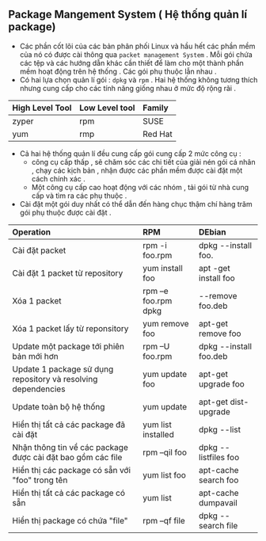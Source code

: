 ## Package Mangement System ( Hệ thống quản lí package)
- Các phần cốt lõi của các bản phân phối Linux và hầu hết các phần mềm của nó có được cài thông  qua `packet management System` . Mỗi gói chứa các tệp và các hướng dẫn khác cần thiết để làm cho một thành phần mềm hoạt động trên hệ thống . Các gói phụ thuộc lẫn nhau .
- Có hai lựa chọn quản lí gói : `dpkg` và `rpm` . Hai hệ thống không tương thích nhưng cung cấp cho các tính năng giống nhau ở mức độ rộng rãi .


| High Level Tool | Low Level tool | Family |
| :---------------| :---------     |:-------|
|     zyper       | rpm            | SUSE   |
| yum             | rmp            | Red Hat|

- Cả hai hệ thống quản lí đều cung cấp gói cung cấp 2 mức công cụ : 
  - công cụ cấp thấp , sẽ chăm sóc các chi tiết của giải nén gói cá nhân , chạy các kịch bản , nhận được các phần mềm được cài đặt một cách chính xác .
  - Một công cụ cấp cao hoạt động với các nhóm , tải gói từ nhà cung cấp và tìm ra các phụ thuộc .
- Cài đặt một gói duy nhất có thể dẫn đến hàng chục thậm chí hàng trăm gói phụ thuộc được cài đặt . 



|       Operation                                                    |      RPM                       |     DEbian                      |
|:-----------------------------------------------------------------  | :----------------------------- | :------------------------------ |
|Cài đặt packet                                                      | rpm -i foo.rpm                 | dpkg --install foo.             |
|Cài đặt 1 packet từ repository                                      |   yum install foo              | apt -get install foo            | 
| Xóa 1 packet                                                       |   rpm –e foo.rpm	dpkg          |      --remove foo.deb           |
| Xóa 1 packet lấy từ reponsitory                                    |  yum remove foo 	              |        apt-get remove foo       |
|Update một package tới phiên bản mới hơn	                         |rpm –U foo.rpm	              |dpkg --install foo.deb           |
|Update 1 package sử dụng repository và resolving dependencies       |yum update foo	              |apt-get upgrade foo              |
|Update toàn bộ hệ thống	                                         |yum update                      |	apt-get dist-upgrade            |
|Hiển thị tất cả các package đã cài đặt                              |	yum list installed            |	dpkg --list                     |
|Nhận thông tin về các package được cài đặt bao gồm các file         |	rpm –qil foo                  |	dpkg --listfiles foo            |
|Hiển thị các package có sẵn với "foo" trong tên                     |	yum list foo                  |	apt-cache search foo            |
|Hiển thị tất cả các package có sẵn                                  |	yum list                      |	apt-cache dumpavail             |
|Hiển thị package có chứa "file"	                                 | rpm –qf file                   |	 dpkg --search file             |



